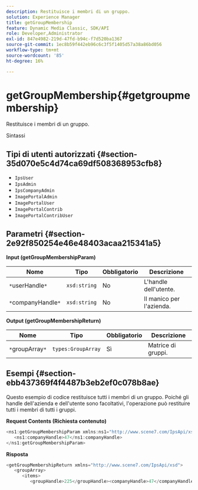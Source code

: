 ```yaml
---
description: Restituisce i membri di un gruppo.
solution: Experience Manager
title: getGroupMembership
feature: Dynamic Media Classic, SDK/API
role: Developer,Administrator
exl-id: 847e4982-219d-47fd-b94c-f7d520ba1367
source-git-commit: 1ec8b59f442eb96c6c3f5f1405d57a38a86bd056
workflow-type: tm+mt
source-wordcount: '85'
ht-degree: 16%

---
```


# getGroupMembership{#getgroupmembership}

Restituisce i membri di un gruppo.

Sintassi

## Tipi di utenti autorizzati {#section-35d070e5c4d74ca69df508368953cfb8}

* `IpsUser`
* `IpsAdmin`
* `IpsCompanyAdmin`
* `ImagePortalAdmin`
* `ImagePortalUser`
* `ImagePortalContrib`
* `ImagePortalContribUser`

## Parametri {#section-2e92f850254e46e48403acaa215341a5}

**Input (getGroupMembershipParam)**

| Nome | Tipo | Obbligatorio | Descrizione |
|---|---|---|---|
| `*`userHandle`*` | `xsd:string` | No | L&#39;handle dell&#39;utente. |
| `*`companyHandle`*` | `xsd:string` | No | Il manico per l&#39;azienda. |

**Output (getGroupMembershipReturn)**

| Nome | Tipo | Obbligatorio | Descrizione |
|---|---|---|---|
| `*`groupArray`*` | `types:GroupArray` | Sì | Matrice di gruppi. |

## Esempi {#section-ebb437369f4f4487b3eb2ef0c078b8ae}

Questo esempio di codice restituisce tutti i membri di un gruppo. Poiché gli handle dell&#39;azienda e dell&#39;utente sono facoltativi, l&#39;operazione può restituire tutti i membri di tutti i gruppi.

**Request Contents (Richiesta contenuto)**

```java
<ns1:getGroupMembershipParam xmlns:ns1="http://www.scene7.com/IpsApi/xsd">
   <ns1:companyHandle>47</ns1:companyHandle>
</ns1:getGroupMembershipParam>
```

**Risposta**

```java
<getGroupMembershipReturn xmlns="http://www.scene7.com/IpsApi/xsd">
   <groupArray>
      <items>
         <groupHandle>225</groupHandle><companyHandle>47</companyHandle><name>MyGroup</name><isSystemDefined>false</isSystemDefined></items></groupArray></getGroupMembershipReturn>
```
